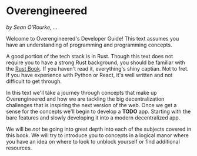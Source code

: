 # Overengineered

*by Sean O'Rourke, ...*

Welcome to Overengineered's Developer Guide! This text assumes you have an understanding of 
programming and programming concepts.

A good portion of the tech stack is in Rust. Though this text does not require you to have a
strong Rust background, you should be familiar with the 
[Rust Book](https://doc.rust-lang.org/book/title-page.html). If you haven't read it, everything's
shiny captian. Not to fret. If you have experience with Python or React, it's well written and not
difficult to get through.

In this text we'll take a journey through concepts that make up Overengineered and how we are 
tackling the big decentralization challenges that is inspiring the next version of the web. Once
we get a sense for the concepts we'll begin to develop a **TODO** app. Starting with the bare
features and slowly developing it into a modern decentralized app.

We will be *not* be going into great depth into each of the subjects covered in this book. We will
try to introduce you to concepts in a logical manor where you have an idea on where to look to 
unblock yourself or find additional resources.

